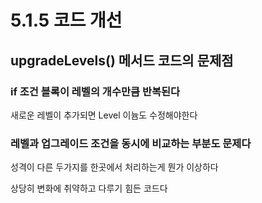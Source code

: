 # 5.1.5 코드 개선
## upgradeLevels() 메서드 코드의 문제점

### if 조건 블록이 레벨의 개수만큼 반복된다

새로운 레벨이 추가되면 Level 이늄도 수정해야한다

### 레벨과 업그레이드 조건을 동시에 비교하는 부분도 문제다

성격이 다른 두가지를 한곳에서 처리하는게 뭔가 이상하다

상당히 변화에 취약하고 다루기 힘든 코드다